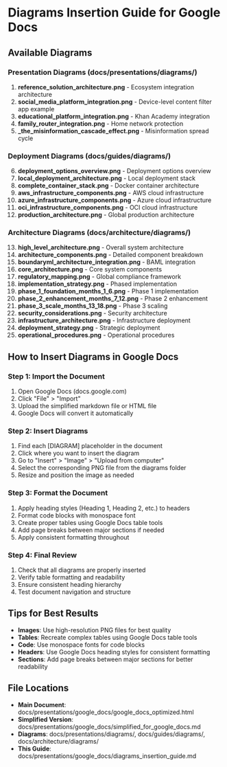 # Diagrams Insertion Guide for Google Docs

## Available Diagrams

### Presentation Diagrams (docs/presentations/diagrams/)
1. **reference_solution_architecture.png** - Ecosystem integration architecture
2. **social_media_platform_integration.png** - Device-level content filter app example  
3. **educational_platform_integration.png** - Khan Academy integration
4. **family_router_integration.png** - Home network protection
5. **_the_misinformation_cascade_effect.png** - Misinformation spread cycle

### Deployment Diagrams (docs/guides/diagrams/)
6. **deployment_options_overview.png** - Deployment options overview
7. **local_deployment_architecture.png** - Local deployment stack
8. **complete_container_stack.png** - Docker container architecture
9. **aws_infrastructure_components.png** - AWS cloud infrastructure
10. **azure_infrastructure_components.png** - Azure cloud infrastructure
11. **oci_infrastructure_components.png** - OCI cloud infrastructure
12. **production_architecture.png** - Global production architecture

### Architecture Diagrams (docs/architecture/diagrams/)
13. **high_level_architecture.png** - Overall system architecture
14. **architecture_components.png** - Detailed component breakdown
15. **boundaryml_architecture_integration.png** - BAML integration
16. **core_architecture.png** - Core system components
17. **regulatory_mapping.png** - Global compliance framework
18. **implementation_strategy.png** - Phased implementation
19. **phase_1_foundation_months_1_6.png** - Phase 1 implementation
20. **phase_2_enhancement_months_7_12.png** - Phase 2 enhancement
21. **phase_3_scale_months_13_18.png** - Phase 3 scaling
22. **security_considerations.png** - Security architecture
23. **infrastructure_architecture.png** - Infrastructure deployment
24. **deployment_strategy.png** - Strategic deployment
25. **operational_procedures.png** - Operational procedures

## How to Insert Diagrams in Google Docs

### Step 1: Import the Document
1. Open Google Docs (docs.google.com)
2. Click "File" > "Import"
3. Upload the simplified markdown file or HTML file
4. Google Docs will convert it automatically

### Step 2: Insert Diagrams
1. Find each [DIAGRAM] placeholder in the document
2. Click where you want to insert the diagram
3. Go to "Insert" > "Image" > "Upload from computer"
4. Select the corresponding PNG file from the diagrams folder
5. Resize and position the image as needed

### Step 3: Format the Document
1. Apply heading styles (Heading 1, Heading 2, etc.) to headers
2. Format code blocks with monospace font
3. Create proper tables using Google Docs table tools
4. Add page breaks between major sections if needed
5. Apply consistent formatting throughout

### Step 4: Final Review
1. Check that all diagrams are properly inserted
2. Verify table formatting and readability
3. Ensure consistent heading hierarchy
4. Test document navigation and structure

## Tips for Best Results

- **Images**: Use high-resolution PNG files for best quality
- **Tables**: Recreate complex tables using Google Docs table tools
- **Code**: Use monospace fonts for code blocks
- **Headers**: Use Google Docs heading styles for consistent formatting
- **Sections**: Add page breaks between major sections for better readability

## File Locations

- **Main Document**: docs/presentations/google_docs/google_docs_optimized.html
- **Simplified Version**: docs/presentations/google_docs/simplified_for_google_docs.md
- **Diagrams**: docs/presentations/diagrams/, docs/guides/diagrams/, docs/architecture/diagrams/
- **This Guide**: docs/presentations/google_docs/diagrams_insertion_guide.md
